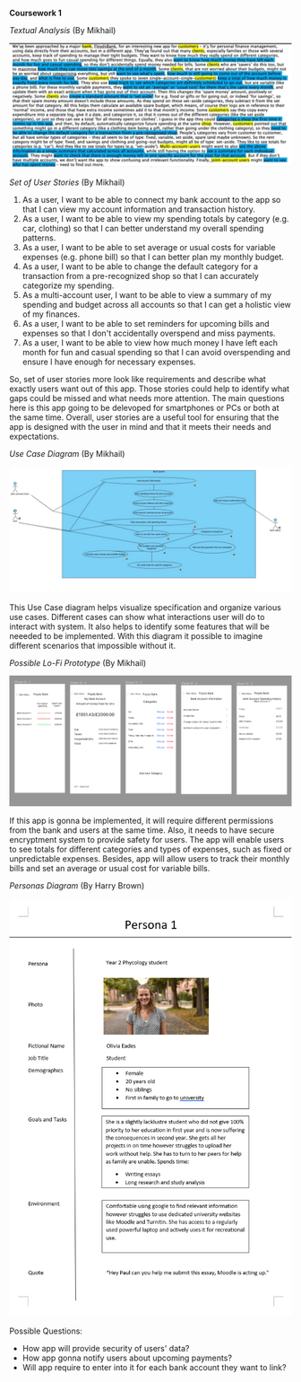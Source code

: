 **Coursework 1**

*Textual Analysis*
(By Mikhail)

![123](assets/IMAGE_2023-02-28_17_16_12.jpg)


*Set of User Stories*
(By Mikhail)

1. As a user, I want to be able to connect my bank account to the app so that I can view my account information and transaction history.
2. As a user, I want to be able to view my spending totals by category (e.g. car, clothing) so that I can better understand my overall spending patterns.
3. As a user, I want to be able to set average or usual costs for variable expenses (e.g. phone bill) so that I can better plan my monthly budget.
4. As a user, I want to be able to change the default category for a transaction from a pre-recognized shop so that I can accurately categorize my spending.
5. As a multi-account user, I want to be able to view a summary of my spending and budget across all accounts so that I can get a holistic view of my finances.
6. As a user, I want to be able to set reminders for upcoming bills and expenses so that I don't accidentally overspend and miss payments.
7. As a user, I want to be able to view how much money I have left each month for fun and casual spending so that I can avoid overspending and ensure I have enough for necessary expenses.

So, set of user stories more look like requirements and describe what exactly users want out of this app. Those stories could help to identify what gaps could be missed and what needs more attention. The main questions here is this app going to be delevoped for smartphones or PCs or both at the same time. Overall, user stories are a useful tool for ensuring that the app is designed with the user in mind and that it meets their needs and expectations.

*Use Case Diagram*
(By Mikhail)

![1234](assets/CW1__UCD_.jpg)

This Use Case diagram helps visualize specification and organize various use cases. Different cases can show what interactions user will do to interact with system. It also helps to identify some features that will be neeeded to be implemented. With this diagram it possible to imagine different scenarios that impossible without it.

*Possible Lo-Fi Prototype*
(By Mikhail)

![12345](assets/Lo-Fi_Prototype.png)

If this app is gonna be implemented, it will require different permissions from the bank and users at the same time. Also, it needs to have secure encryptment system to provide safety for users. The app will enable users to see totals for different categories and types of expenses, such as fixed or unpredictable expenses. Besides, app will allow users to track their monthly bills and set an average or usual cost for variable bills.

*Personas Diagram*
(By Harry Brown)

![123456](assets/Screenshot_2023-03-07_144339.png)

Possible Questions:
- How app will provide security of users' data?
- How app gonna notify users about upcoming payments?
- Will app require to enter into it for each bank account they want to link?
